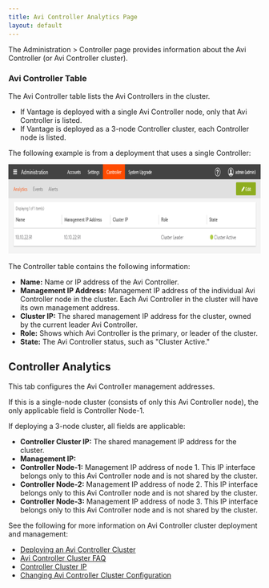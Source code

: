 ```yaml
---
title: Avi Controller Analytics Page
layout: default
---
```

The Administration &gt; Controller page provides information about the Avi Controller (or Avi Controller cluster).

### Avi Controller Table

The Avi Controller table lists the Avi Controllers in the cluster. 

* If Vantage is deployed with a single Avi Controller node, only that Avi Controller is listed.
* If Vantage is deployed as a 3-node Controller cluster, each Controller node is listed. 

The following example is from a deployment that uses a single Controller:

<a href="img/admin-ctlr-list2.png"><img src="img/admin-ctlr-list2.png" alt="admin-ctlr-list2" width="802" height="178" class="alignnone size-full wp-image-10520"></a>

The Controller table contains the following information:

* **Name:** Name or IP address of the Avi Controller. 
* **Management IP Address:** Management IP address of the individual Avi Controller node in the cluster. Each Avi Controller in the cluster will have its own management address. 
* **Cluster IP:** The shared management IP address for the cluster, owned by the current leader Avi Controller. 
* **Role:** Shows which Avi Controller is the primary, or leader of the cluster. 
* **State:** The Avi Controller status, such as "Cluster Active."   

## Controller Analytics

This tab configures the Avi Controller management addresses.

If this is a single-node cluster (consists of only this Avi Controller node), the only applicable field is Controller Node-1.

If deploying a 3-node cluster, all fields are applicable:

* **Controller Cluster IP:** The shared management IP address for the cluster.  
* **Management IP:**  
* **Controller Node-1:** Management IP address of node 1. This IP interface belongs only to this Avi Controller node and is not shared by the cluster. 
* **Controller Node-2:** Management IP address of node 2. This IP interface belongs only to this Avi Controller node and is not shared by the cluster. 
* **Controller Node-3:** Management IP address of node 3. This IP interface belongs only to this Avi Controller node and is not shared by the cluster.  

See the following for more information on Avi Controller cluster deployment and management:

* <a href="/docs/16.3/configure-controller-ha-cluster">Deploying an Avi Controller Cluster</a>
* <a href="/docs/16.3/overview-of-controller-cluster/">Avi Controller Cluster FAQ</a>
* <a href="/docs/16.3/controller-cluster-ip">Controller Cluster IP</a>
* <a href="/docs/16.3/changing-avi-controller-cluster-configuration">Changing Avi Controller Cluster Configuration</a> 